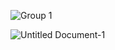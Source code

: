 
![Group 1](https://user-images.githubusercontent.com/40969170/169340982-f530af7d-f408-47e0-8c05-4287832a7fca.png)

 ![Untitled Document-1](https://user-images.githubusercontent.com/40969170/169623875-3a542a91-4f97-4405-aa6b-0a60be6bb74f.jpg)


